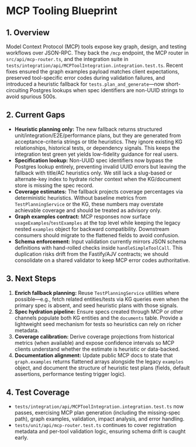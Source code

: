 # MCP Tooling Blueprint

## 1. Overview
Model Context Protocol (MCP) tools expose key graph, design, and testing workflows over JSON-RPC. They back the `/mcp` endpoint, the MCP router in `src/api/mcp-router.ts`, and the integration suite in `tests/integration/api/MCPToolIntegration.integration.test.ts`. Recent fixes ensured the graph examples payload matches client expectations, preserved tool-specific error codes during validation failures, and introduced a heuristic fallback for `tests.plan_and_generate`—now short-circuiting Postgres lookups when spec identifiers are non-UUID strings to avoid spurious 500s.

## 2. Current Gaps
- **Heuristic planning only:** The new fallback returns structured unit/integration/E2E/performance plans, but they are generated from acceptance-criteria strings or title heuristics. They ignore existing KG relationships, historical tests, or dependency signals. This keeps the integration test green yet yields low-fidelity guidance for real users.
- **Specification lookup:** Non-UUID spec identifiers now bypass the Postgres lookup entirely, preventing invalid UUID errors but leaving the fallback with title/AC heuristics only. We still lack a slug-based or alternate-key index to hydrate richer context when the KG/document store is missing the spec record.
- **Coverage estimates:** The fallback projects coverage percentages via deterministic heuristics. Without baseline metrics from `TestPlanningService` or the KG, these numbers may overstate achievable coverage and should be treated as advisory only.
- **Graph examples contract:** MCP responses now surface `usageExamples`/`testExamples` at the top level while keeping the legacy nested `examples` object for backward compatibility. Downstream consumers should migrate to the flattened fields to avoid confusion.
- **Schema enforcement:** Input validation currently mirrors JSON schema definitions with hand-rolled checks inside `handleSimpleToolCall`. This duplication risks drift from the Fastify/AJV contracts; we should consolidate on a shared validator to keep MCP error codes authoritative.

## 3. Next Steps
1. **Enrich fallback planning:** Reuse `TestPlanningService` utilities where possible—e.g., fetch related entities/tests via KG queries even when the primary spec is absent, and seed heuristic plans with those signals.
2. **Spec hydration pipeline:** Ensure specs created through MCP or other channels populate both KG entities and the `documents` table. Provide a lightweight seed mechanism for tests so heuristics can rely on richer metadata.
3. **Coverage calibration:** Derive coverage projections from historical metrics (when available) and expose confidence intervals so MCP clients understand whether the estimate is heuristic or data-backed.
4. **Documentation alignment:** Update public MCP docs to state that `graph.examples` returns flattened arrays alongside the legacy `examples` object, and document the structure of heuristic test plans (fields, default assertions, performance testing trigger logic).

## 4. Test Coverage
- `tests/integration/api/MCPToolIntegration.integration.test.ts` now passes, exercising MCP plan generation (including the missing-spec path), graph examples, validation, impact analysis, and error handling.
- `tests/unit/api/mcp-router.test.ts` continues to cover registration metadata and per-tool validation logic, ensuring schema drift is caught early.
